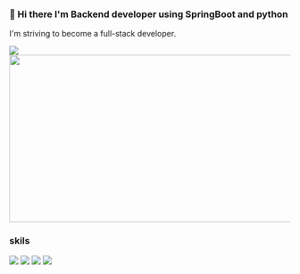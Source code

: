 ### 👋 Hi there I'm Backend developer using SpringBoot and python
I'm striving to become a full-stack developer.

<img src="https://img.shields.io/badge/diqzkvhfpqj@gmail.com-EA4335?style=flat-square&logo=gmail&logoColor=white"/>

<a href="https://github.com/devxb/gitanimals">
<img
  src="https://render.gitanimals.org/farms/Park-HyoungJoon"
  width="600"
  height="300"
/>
</a>


### skils
<img src="https://img.shields.io/badge/SpringBoot-6DB33F?style=flat-square&logo=SpringBoot&logoColor=white"/> <img src="https://img.shields.io/badge/react-61DAFB?style=flat-square&logo=react&logoColor=white"/> <img src="https://img.shields.io/badge/java-007396?style=flat-square&logo=java&logoColor=white"/> <img src="https://img.shields.io/badge/python-3776AB?style=flat-square&logo=python&logoColor=white"/>
